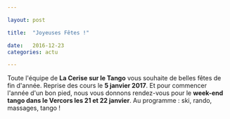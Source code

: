 ```yaml
---

layout: post

title:  "Joyeuses Fêtes !"

date:   2016-12-23
categories: actu

---
```




Toute l'équipe de **La Cerise sur le Tango** vous souhaite de belles fêtes de fin d'année. Reprise des cours le **5 janvier 2017**. Et pour commencer l'année d'un bon pied, nous vous donnons rendez-vous pour le **week-end tango dans le Vercors les 21 et 22 janvier**. Au programme : ski, rando, massages, tango !


